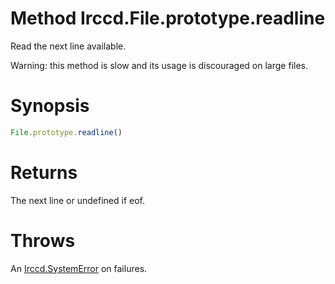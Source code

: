 # Method Irccd.File.prototype.readline

Read the next line available.

Warning: this method is slow and its usage is discouraged on large files.

# Synopsis

```javascript
File.prototype.readline()
```

# Returns

The next line or undefined if eof.

# Throws

An [Irccd.SystemError](@baseurl@api/module/Irccd/index.html#types) on failures.
